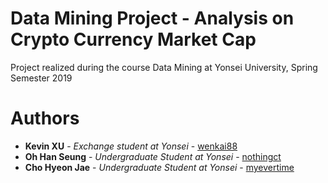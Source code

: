 # Data Mining Project - Analysis on Crypto Currency Market Cap
Project realized during the course Data Mining at Yonsei University, Spring Semester 2019

# Authors

+ **Kevin XU** - *Exchange student at Yonsei* - [wenkai88](https://github.com/wenkai88)
+ **Oh Han Seung** - *Undergraduate Student at Yonsei* - [nothingct](https://github.com/nothingct)
+ **Cho Hyeon Jae** - *Undergraduate Student at Yonsei* - [myevertime](https://github.com/myevertime)
